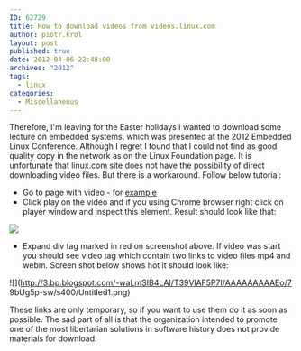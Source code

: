 ```yaml
---
ID: 62729
title: How to download videos from videos.linux.com
author: piotr.krol
layout: post
published: true
date: 2012-04-06 22:48:00
archives: "2012"
tags:
  - linux
categories:
  - Miscellaneous
---
```


Therefore, I'm leaving for the Easter holidays I wanted to download some lecture
on embedded systems, which was presented at the 2012 Embedded Linux Conference.
Although I regret I found that I could not find as good quality copy in the
network as on the Linux Foundation page. It is unfortunate that linux.com site
does not have the possibility of direct downloading video files. But there is a
workaround. Follow below tutorial:

* Go to page with video - for [example](http://video.linux.com/videos/to-provide-a-long-term-stable-linux-for-industry)
* Click play on the video and if you using Chrome browser right click on player
window and inspect this element. Result should look like that:

![](/img/chrome-inspect1.png)

* Expand div tag marked in red on screenshot above. If video was start you
should see video tag which contain two links to video files mp4 and webm. Screen
shot below shows hot it should look like:

![](http://3.bp.blogspot.com/-waLmSIB4LAI/T39VlAF5P7I/AAAAAAAAAEo/7 9bUg5p-sw/s400/Untitled1.png)

These links are only temporary, so if you want to use them do it as soon as
possible. The sad part of all is that the organization intended to promote one
of the most libertarian solutions in software history does not provide materials
for download.

